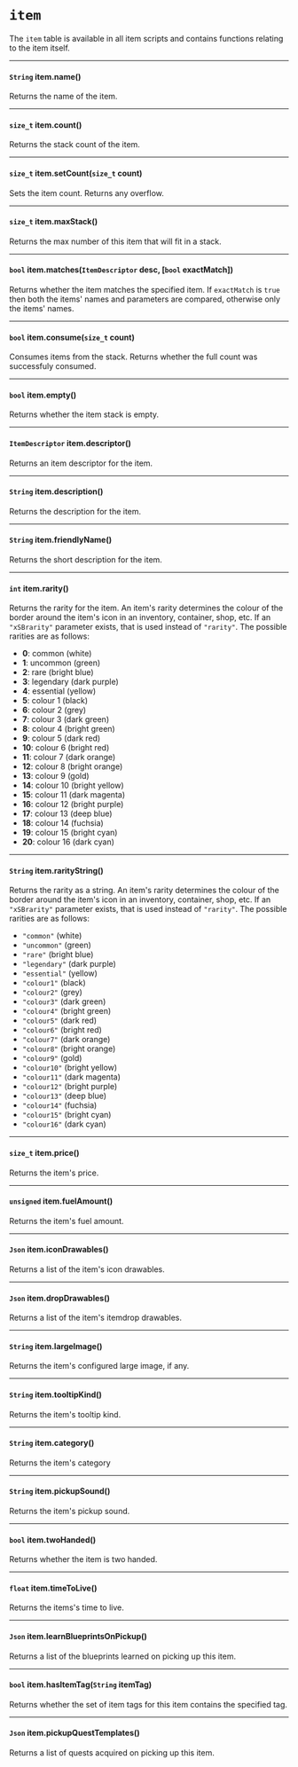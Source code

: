 # `item`

The `item` table is available in all item scripts and contains functions relating to the item itself.

---

#### `String` item.name()

Returns the name of the item.

---

#### `size_t` item.count()

Returns the stack count of the item.

---

#### `size_t` item.setCount(`size_t` count)

Sets the item count. Returns any overflow.

---

#### `size_t` item.maxStack()

Returns the max number of this item that will fit in a stack.

---

#### `bool` item.matches(`ItemDescriptor` desc, [`bool` exactMatch])

Returns whether the item matches the specified item. If `exactMatch` is `true` then both the items' names and parameters are compared, otherwise only the items' names.

---

#### `bool` item.consume(`size_t` count)

Consumes items from the stack. Returns whether the full count was successfuly consumed.

---

#### `bool` item.empty()

Returns whether the item stack is empty.

---

#### `ItemDescriptor` item.descriptor()

Returns an item descriptor for the item.

---

#### `String` item.description()

Returns the description for the item.

---

#### `String` item.friendlyName()

Returns the short description for the item.

---

#### `int` item.rarity()

Returns the rarity for the item. An item's rarity determines the colour of the border around the item's icon in an inventory, container, shop, etc. If an `"xSBrarity"` parameter exists, that is used instead of `"rarity"`. The possible rarities are as follows:

- **0**: common (white)
- **1**: uncommon (green)
- **2**: rare (bright blue)
- **3**: legendary (dark purple)
- **4**: essential (yellow)
- **5**: colour 1 (black)
- **6**: colour 2 (grey)
- **7**: colour 3 (dark green)
- **8**: colour 4 (bright green)
- **9**: colour 5 (dark red)
- **10**: colour 6 (bright red)
- **11**: colour 7 (dark orange)
- **12**: colour 8 (bright orange)
- **13**: colour 9 (gold)
- **14**: colour 10 (bright yellow)
- **15**: colour 11 (dark magenta)
- **16**: colour 12 (bright purple)
- **17**: colour 13 (deep blue)
- **18**: colour 14 (fuchsia)
- **19**: colour 15 (bright cyan)
- **20**: colour 16 (dark cyan)

---

#### `String` item.rarityString()

Returns the rarity as a string. An item's rarity determines the colour of the border around the item's icon in an inventory, container, shop, etc. If an `"xSBrarity"` parameter exists, that is used instead of `"rarity"`. The possible rarities are as follows:

- `"common"` (white)
- `"uncommon"` (green)
- `"rare"` (bright blue)
- `"legendary"` (dark purple)
- `"essential"` (yellow)
- `"colour1"` (black)
- `"colour2"` (grey)
- `"colour3"` (dark green)
- `"colour4"` (bright green)
- `"colour5"` (dark red)
- `"colour6"` (bright red)
- `"colour7"` (dark orange)
- `"colour8"` (bright orange)
- `"colour9"` (gold)
- `"colour10"` (bright yellow)
- `"colour11"` (dark magenta)
- `"colour12"` (bright purple)
- `"colour13"` (deep blue)
- `"colour14"` (fuchsia)
- `"colour15"` (bright cyan)
- `"colour16"` (dark cyan)

---

#### `size_t` item.price()

Returns the item's price.

---

#### `unsigned` item.fuelAmount()

Returns the item's fuel amount.

---

#### `Json` item.iconDrawables()

Returns a list of the item's icon drawables.

---

#### `Json` item.dropDrawables()

Returns a list of the item's itemdrop drawables.

---

#### `String` item.largeImage()

Returns the item's configured large image, if any.

---

#### `String` item.tooltipKind()

Returns the item's tooltip kind.

---

#### `String` item.category()

Returns the item's category

---

#### `String` item.pickupSound()

Returns the item's pickup sound.

---

#### `bool` item.twoHanded()

Returns whether the item is two handed.

---

#### `float` item.timeToLive()

Returns the items's time to live.

---

#### `Json` item.learnBlueprintsOnPickup()

Returns a list of the blueprints learned on picking up this item.

---

#### `bool` item.hasItemTag(`String` itemTag)

Returns whether the set of item tags for this item contains the specified tag.

---

#### `Json` item.pickupQuestTemplates()

Returns a list of quests acquired on picking up this item.
